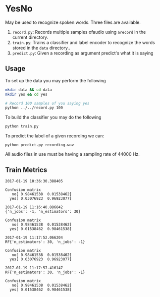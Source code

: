 YesNo
=====

May be used to recognize spoken words. Three files are available.

1. `record.py`: Records multiple samples ofaudio using `arecord` in the current directory.
2. `train.py`: Trains a classifier and label encoder to recognize the words stored in the `data` directory..
3. `predict.py`: Given a recording as argument predict's what it is saying

Usage
-----

To set up the data you may perform the following

```bash
mkdir data && cd data
mkdir yes && cd yes

# Record 100 samples of you saying yes
python ../../record.py 100
```

To build the classifier you may do the following

```bash
python train.py
```

To predict the label of a given recording we can:

`python predict.py recording.wav`

All audio files in use must be having a sampling rate of 44000 Hz.


Train Metrics
-------------

```
2017-01-19 10:36:30.388405

Confusion matrix
   no[ 0.98461538  0.01538462]
  yes[ 0.03076923  0.96923077]
```


```
2017-01-19 11:16:40.886842
{'n_jobs': -1, 'n_estimators': 30}

Confusion matrix
   no[ 0.98461538  0.01538462]
  yes[ 0.01538462  0.98461538]
```


```
2017-01-19 11:17:52.066204
RF{'n_estimators': 30, 'n_jobs': -1}

Confusion matrix
   no[ 0.98461538  0.01538462]
  yes[ 0.03076923  0.96923077]
```


```
2017-01-19 11:17:57.416147
RF{'n_estimators': 30, 'n_jobs': -1}

Confusion matrix
   no[ 0.98461538  0.01538462]
  yes[ 0.01538462  0.98461538]
```



